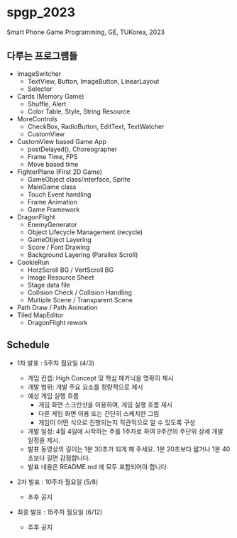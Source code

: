 # spgp_2023
Smart Phone Game Programming, GE, TUKorea, 2023

## 다루는 프로그램들
* ImageSwitcher
  * TextView, Button, ImageButton, LinearLayout
  * Selector
* Cards (Memory Game)
  * Shuffle, Alert
  * Color Table, Style, String Resource
* MoreControls
  * CheckBox, RadioButton, EditText, TextWatcher
  * CustomView
* CustomView based Game App
  * postDelayed(), Choreographer
  * Frame Time, FPS
  * Move based time
* FighterPlane (First 2D Game)
  * GameObject class/interface, Sprite
  * MainGame class
  * Touch Event handling
  * Frame Animation
  * Game Framework
* DragonFlight
  * EnemyGenerator
  * Object Lifecycle Management (recycle)
  * GameObject Layering
  * Score / Font Drawing
  * Background Layering (Parallex Scroll)
* CookieRun
  * HorzScroll BG / VertScroll BG
  * Image Resource Sheet
  * Stage data file
  * Collision Check / Collision Handling
  * Multiple Scene / Transparent Scene
* Path Draw / Path Animation
* Tiled MapEditor
  * DragonFlight rework

## Schedule
* 1차 발표 : 5주차 월요일 (4/3)
  * 게임 컨셉: High Concept 및 핵심 메카닉을 명확히 제시
  * 개발 범위: 개발 주요 요소를 정량적으로 제시
  * 예상 게임 실행 흐름
    * 게임 화면 스크린샷을 이용하여, 게임 실행 흐름 제시
    * 다른 게임 화면 이용 또는 간단히 스케치한 그림
    * 게임이 어떤 식으로 진행되는지 직관적으로 알 수 있도록 구성
  - 개발 일정: 4월 4일에 시작하는 주를 1주차로 하여 9주간의 주단위 상세 개발 일정을 제시.
  - 발표 동영상의 길이는 1분 30초가 되게 해 주세요. 1분 20초보다 짧거나 1분 40초보다 길면 감점합니다.
  - 발표 내용은 README.md 에 모두 포함되어야 합니다.

* 2차 발표 : 10주차 월요일 (5/8)
  * 추후 공지
* 최종 발표 : 15주차 월요일 (6/12)
  * 추후 공지

